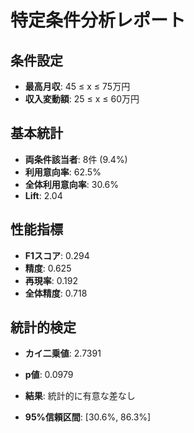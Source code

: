 # 特定条件分析レポート

## 条件設定
- **最高月収**: 45 ≤ x ≤ 75万円
- **収入変動額**: 25 ≤ x ≤ 60万円

## 基本統計
- **両条件該当者**: 8件 (9.4%)
- **利用意向率**: 62.5%
- **全体利用意向率**: 30.6%
- **Lift**: 2.04

## 性能指標
- **F1スコア**: 0.294
- **精度**: 0.625
- **再現率**: 0.192
- **全体精度**: 0.718

## 統計的検定
- **カイ二乗値**: 2.7391
- **p値**: 0.0979
- **結果**: 統計的に有意な差なし

- **95%信頼区間**: [30.6%, 86.3%]
